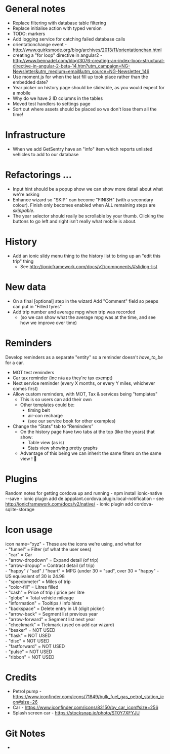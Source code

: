 # General notes
* Replace filtering with database table filtering
* Replace initialise action with typed version
* TODO: markers
* Add logging service for catching failed database calls
* orientationchange event - http://www.quirksmode.org/blog/archives/2013/11/orientationchan.html
* creating a "for loop" directive in angular2 - http://www.bennadel.com/blog/3076-creating-an-index-loop-structural-directive-in-angular-2-beta-14.htm?utm_campaign=NG-Newsletter&utm_medium=email&utm_source=NG-Newsletter_146
* Use moment.js for when the last fill up took place rather than the embedded date?
* Year picker on history page should be slideable, as you would expect for a mobile
* Why do we have 2 ID columns in the tables
* Moved test handlers to settings page
* Sort out where assets should be placed so we don't lose them all the time!

# Infrastructure
* When we add GetSentry have an "info" item which reports unlisted vehicles to add to our database

# Refactorings ...
* Input hint should be a popup show we can show more detail about what we're asking
* Enhance wizard so "SKIP" can become "FINISH" (with a secondary colour).  Finish only becomes enabled when ALL remaining steps are _skippable_.	
*	The year selector should really be scrollable by your thumb.  Clicking the buttons to go left and right isn’t really what mobile is about.

# History
* Add an ionic slidy menu thing to the history list to bring up an "edit this trip" thing
	- See http://ionicframework.com/docs/v2/components/#sliding-list

# New data
- On a final [optional] step in the wizard Add "Comment" field so peeps can put in "Filled tyres"
- Add trip number and average mpg when trip was recorded 
	- (so we can show what the average mpg was at the time, and see how we improve over time)

# Reminders
Develop reminders as a separate "entity" so a reminder doesn't _have_to_be_ for a car.
- MOT test reminders
- Car tax reminder (inc n/a as they're tax exempt)
- Next service reminder (every X months, or every Y miles, whichever comes first)
- Allow custom reminders, with MOT, Tax & services being "templates" 
	- This is so users can add their own
	- Other templates could be:
		+ timing belt
		+ air-con recharge
		+ (see our service book for other examples)
- Change the “Stats” tab to “Reminders”
	- On the history page have two tabs at the top (like the years) that show:
		+ Table view (as is)
		+ Stats view showing pretty graphs
	- Advantage of this being we can inherit the same filters on the same view ! 

# Plugins
Random notes for getting cordova up and running
	- npm install ionic-native --save
	- ionic plugin add de.appplant.cordova.plugin.local-notification
	- see http://ionicframework.com/docs/v2/native/
	- ionic plugin add cordova-sqlite-storage
	

# Icon usage
icon name="xyz" - These are the icons we're using, and what for
	<br/>-	"funnel"                  = Filter (of what the user sees)
	<br/>- "car"                     = Car
	<br/>- "arrow-dropdown"          = Expand detail (of trip)
	<br/>- "arrow-dropup"            = Contract detail (of trip)
	<br/>- "happy" / "sad" / "heart" = MPG (under 30 = "sad", over 30 = "happy" - US equivalent of 30 is 24.98
	<br/>- "speedometer"             = Miles of trip
	<br/>- "color-fill"              = Litres filled
	<br/>- "cash"                    = Price of trip / price per litre
	<br/>- "globe"                   = Total vehicle mileage
	<br/>- "information"             = Tooltips / info hints
	<br/>- "backspace"               = Delete entry in UI (digit picker)
	<br/>- "arrow-back"              = Segment list previous year
	<br/>- "arrow-forward"           = Segment list next year
	<br/>- "checkmark"               = Tickmark (used on add car wizard)
	<br/>- "beaker"                  = NOT USED
	<br/>- "flask"                   = NOT USED
	<br/>- "disc"                    = NOT USED
	<br/>- "fastforward"             = NOT USED
	<br/>- "pulse"                   = NOT USED
	<br/>- "ribbon"                  = NOT USED

# Credits
* Petrol pump - https://www.iconfinder.com/icons/71849/bulk_fuel_gas_petrol_station_icon#size=26
* Car - https://www.iconfinder.com/icons/83150/by_car_icon#size=256
* Splash screen car - https://stocksnap.io/photo/ST0Y7XFYJU

# Git Notes	
* 